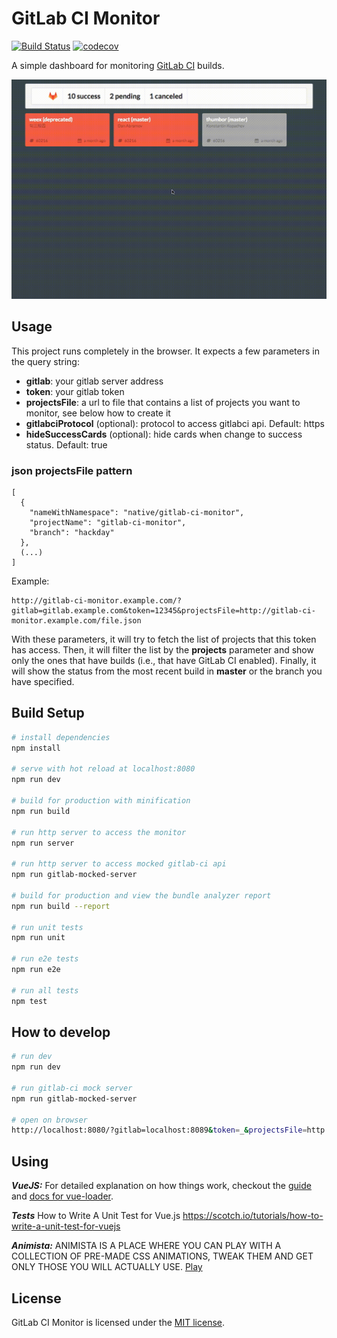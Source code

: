 # GitLab CI Monitor

[![Build Status](https://travis-ci.org/emilianoeloi/gitlabci-monitor.svg?branch=master)](https://travis-ci.org/emilianoeloi/gitlabci-monitor) [![codecov](https://codecov.io/gh/emilianoeloi/gitlab-ci-monitor/branch/master/graph/badge.svg)](https://codecov.io/gh/emilianoeloi/gitlab-ci-monitor)

A simple dashboard for monitoring [GitLab CI][gitlab-ci] builds.

[gitlab-ci]: https://about.gitlab.com/gitlab-ci/


![Example][example]

[example]: gitlab-ci-monitor-example-3.1.gif


## Usage

This project runs completely in the browser. It expects a few parameters
in the query string:

- **gitlab**: your gitlab server address
- **token**: your gitlab token
- **projectsFile**: a url to file that contains a list of projects you want to monitor, see below how to create it
- **gitlabciProtocol** (optional): protocol to access gitlabci api. Default: https
- **hideSuccessCards** (optional): hide cards when change to success status. Default: true

### json projectsFile pattern

```
[
  {
    "nameWithNamespace": "native/gitlab-ci-monitor",
    "projectName": "gitlab-ci-monitor",
    "branch": "hackday"
  },
  (...)
]
```

Example:

```
http://gitlab-ci-monitor.example.com/?gitlab=gitlab.example.com&token=12345&projectsFile=http://gitlab-ci-monitor.example.com/file.json
```

With these parameters, it will try to fetch the list of projects that this
token has access. Then, it will filter the list by the **projects** parameter
and show only the ones that have builds (i.e., that have GitLab CI enabled).
Finally, it will show the status from the most recent build in **master**
or the branch you have specified.

## Build Setup

``` bash
# install dependencies
npm install

# serve with hot reload at localhost:8080
npm run dev

# build for production with minification
npm run build

# run http server to access the monitor
npm run server

# run http server to access mocked gitlab-ci api
npm run gitlab-mocked-server

# build for production and view the bundle analyzer report
npm run build --report

# run unit tests
npm run unit

# run e2e tests
npm run e2e

# run all tests
npm test
```

## How to develop

```bash
# run dev
npm run dev

# run gitlab-ci mock server
npm run gitlab-mocked-server

# open on browser
http://localhost:8080/?gitlab=localhost:8089&token=_&projectsFile=http://localhost:8080/static/file.json&gitlabciProtocol=http

``` 

## Using 

***VueJS:*** For detailed explanation on how things work, checkout the [guide](http://vuejs-templates.github.io/webpack/) and [docs for vue-loader](http://vuejs.github.io/vue-loader).

***Tests*** How to Write A Unit Test for Vue.js 
https://scotch.io/tutorials/how-to-write-a-unit-test-for-vuejs

***Animista:*** ANIMISTA IS A PLACE WHERE YOU CAN PLAY WITH A COLLECTION OF PRE-MADE CSS ANIMATIONS, TWEAK THEM AND GET ONLY THOSE YOU WILL ACTUALLY USE.
[Play](http://animista.net/about)

## License

GitLab CI Monitor is licensed under the [MIT license](LICENSE).
